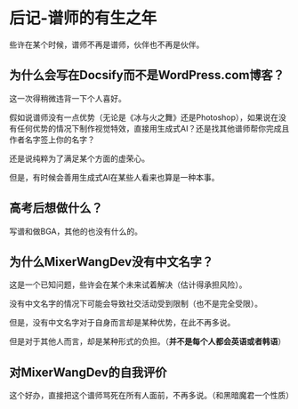 # 后记-谱师的有生之年

些许在某个时候，谱师不再是谱师，伙伴也不再是伙伴。

## 为什么会写在Docsify而不是WordPress.com博客？

这一次得稍微违背一下个人喜好。

假如说谱师没有一点优势（无论是《冰与火之舞》还是Photoshop），如果说在没有任何优势的情况下制作视觉特效，直接用生成式AI？还是找其他谱师帮你完成且作者名字签上你的名字？

还是说纯粹为了满足某个方面的虚荣心。

但是，有时候会善用生成式AI在某些人看来也算是一种本事。

## 高考后想做什么？

写谱和做BGA，其他的也没有什么的。

## 为什么MixerWangDev没有中文名字？

这是一个已知问题，些许会在某个未来试着解决（估计得承担风险）。

没有中文名字的情况下可能会导致社交活动受到限制（也不是完全受限）。

但是，没有中文名字对于自身而言却是某种优势，在此不再多说。

但是对于其他人而言，却是某种形式的负担。（**并不是每个人都会英语或者韩语**）

## 对MixerWangDev的自我评价

这个好办，直接把这个谱师骂死在所有人面前，不再多说。（和黑暗魔君一个性质）